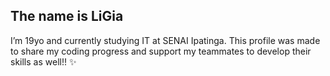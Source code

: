 ## The name is LiGia
I’m 19yo and currently studying IT at SENAI Ipatinga. This profile was made to share my coding progress and support my teammates to develop their skills as well!! ✨ 
